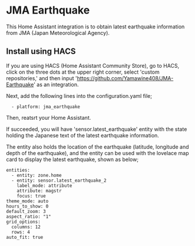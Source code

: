 # JMA Earthquake

This Home Assistant integration is to obtain latest earthquake information from JMA (Japan Meteorological Agency).

## Install using HACS
If you are using HACS (Home Assistant Community Store), go to HACS,
click on the three dots at the upper right corner, select 'custom
repositories,' and then input
'https://github.com/Yamawine408/JMA-Earthquake' as an integration. 

Next, add the following lines into the configuration.yaml file;

```sensor:
  - platform: jma_earthquake
```

Then, reatsrt your Home Assistant.

If succeeded, you will have 'sensor.latest_earthquake' entity with the
state holding the Japanese text of the latest earthquake information.

The entity also holds the location of the earthquake (latitude,
longitude and depth of the earthquake), and the entity can be used
with the lovelace map card to display the latest earthquake, shown as
below;

```type: map
entities:
  - entity: zone.home
  - entity: sensor.latest_earthquake_2
    label_mode: attribute
    attribute: magstr
    focus: true
theme_mode: auto
hours_to_show: 0
default_zoom: 3
aspect_ratio: "1"
grid_options:
  columns: 12
  rows: 4
auto_fit: true
```

